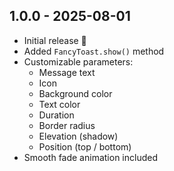 ## 1.0.0 - 2025-08-01
- Initial release 🎉
- Added `FancyToast.show()` method
- Customizable parameters:
  - Message text
  - Icon
  - Background color
  - Text color
  - Duration
  - Border radius
  - Elevation (shadow)
  - Position (top / bottom)
- Smooth fade animation included
